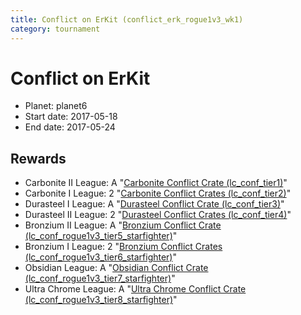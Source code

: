 ```yaml
---
title: Conflict on ErKit (conflict_erk_rogue1v3_wk1)
category: tournament
---
```

# Conflict on ErKit

  * Planet: planet6
  * Start date: 2017-05-18
  * End date: 2017-05-24

## Rewards

  * Carbonite II League: A "[Carbonite Conflict Crate (lc_conf_tier1)](lc_conf_tier1.html)"
  * Carbonite I League: 2 "[Carbonite Conflict Crates (lc_conf_tier2)](lc_conf_tier2.html)"
  * Durasteel I League: A "[Durasteel Conflict Crate (lc_conf_tier3)](lc_conf_tier3.html)"
  * Durasteel II League: 2 "[Durasteel Conflict Crates (lc_conf_tier4)](lc_conf_tier4.html)"
  * Bronzium II League: A "[Bronzium Conflict Crate (lc_conf_rogue1v3_tier5_starfighter)](lc_conf_rogue1v3_tier5_starfighter.html)"
  * Bronzium I League: 2 "[Bronzium Conflict Crates (lc_conf_rogue1v3_tier6_starfighter)](lc_conf_rogue1v3_tier6_starfighter.html)"
  * Obsidian League: A "[Obsidian Conflict Crate (lc_conf_rogue1v3_tier7_starfighter)](lc_conf_rogue1v3_tier7_starfighter.html)"
  * Ultra Chrome League: A "[Ultra Chrome Conflict Crate (lc_conf_rogue1v3_tier8_starfighter)](lc_conf_rogue1v3_tier8_starfighter.html)"
